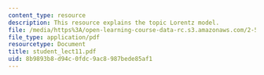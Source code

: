 ```yaml
---
content_type: resource
description: This resource explains the topic Lorentz model.
file: /media/https%3A/open-learning-course-data-rc.s3.amazonaws.com/2-58j-radiative-transfer-spring-2006/8b9893b8d94c0fdc9ac8987bede85af1_student_lect11.pdf
file_type: application/pdf
resourcetype: Document
title: student_lect11.pdf
uid: 8b9893b8-d94c-0fdc-9ac8-987bede85af1
---
```


